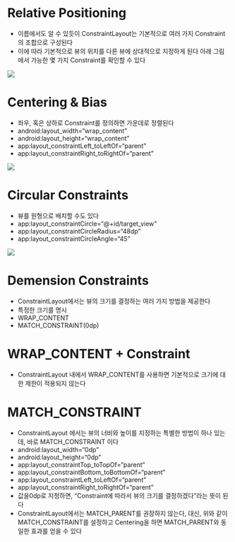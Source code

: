 # Relative Positioning
* 이름에서도 알 수 있듯이 ConstraintLayout는 기본적으로 여러 가지 Constraint의 조합으로 구성된다
* 이에 따라 기본적으로 뷰의 위치를 다른 뷰에 상대적으로 지정하게 된다 아래 그림에서 가능한 몇 가지 Constraint를 확인할 수 있다

![](Relative%20Positioning/relative-positioning-constraints.png)


# Centering & Bias
* 좌우, 혹은 상하로 Constraint를 정의하면 가운데로 정렬된다
* android:layout_width=“wrap_content”
* android:layout_height=“wrap_content”
* app:layout_constraintLeft_toLeftOf=“parent”
* app:layout_constraintRight_toRightOf=“parent”


![](Relative%20Positioning/centering-positioning.png)


# Circular Constraints
* 뷰를 원형으로 배치할 수도 있다
* app:layout_constraintCircle=“@+id/target_view”
* app:layout_constraintCircleRadius=“48dp”
* app:layout_constraintCircleAngle=“45”


![](Relative%20Positioning/circle2.png)

# Demension Constraints
* ConstraintLayout에서는 뷰의 크기를 결정하는 여러 가지 방법을 제공한다
* 특정한 크기를 명시
* WRAP_CONTENT
* MATCH_CONSTRAINT(0dp)

# WRAP_CONTENT + Constraint
* ConstraintLayout 내에서 WRAP_CONTENT를 사용하면 기본적으로 크기에 대한 제한이 적용되지 않는다

# MATCH_CONSTRAINT
* ConstraintLayout 에서는 뷰의 너비와 높이를 지정하는 특별한 방법이 하나 있는데, 바로 MATCH_CONSTRAINT 이다
* android:layout_width=“0dp”
* android:layout_height=“0dp”
* app:layout_constraintTop_toTopOf=“parent”
* app:layout_constraintBottom_toBottomOf=“parent”
* app:layout_constraintLeft_toLeftOf=“parent”
* app:layout_constraintRight_toRightOf=“parent”
* 값을0dp로 지정하면, “Constraint에 따라서 뷰의 크기를 결정하겠다”라는 뜻이 된다
* ConstraintLayout에서는 MATCH_PARENT를 권장하지 않는다, 대신, 위와 같이MATCH_CONSTRAINT를 설정하고 Centering을 하면 MATCH_PARENT와 동일한 효과를 얻을 수 있다